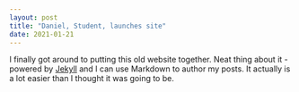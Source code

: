 ```yaml
---
layout: post
title: "Daniel, Student, launches site"
date: 2021-01-21
---
```


I finally got around to putting this old website together. Neat thing about it - powered by [Jekyll](http://jekyllrb.com) 
and I can use Markdown to author my posts. It actually is a lot easier than I thought it was going to be.
